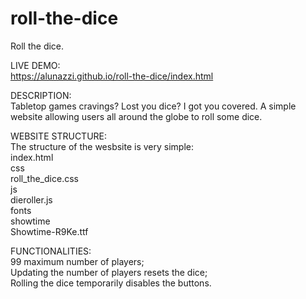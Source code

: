 # roll-the-dice
Roll the dice.

LIVE DEMO:  
  https://alunazzi.github.io/roll-the-dice/index.html

DESCRIPTION:  
  Tabletop games cravings? Lost you dice? I got you covered.
  A simple website allowing users all around the globe to roll some dice.

WEBSITE STRUCTURE:  
  The structure of the wesbsite is very simple:  
    index.html  
    css  
      roll_the_dice.css  
    js  
      dieroller.js  
    fonts  
      showtime  
        Showtime-R9Ke.ttf  

FUNCTIONALITIES:  
  99 maximum number of players;  
  Updating the number of players resets the dice;  
  Rolling the dice temporarily disables the buttons.  
